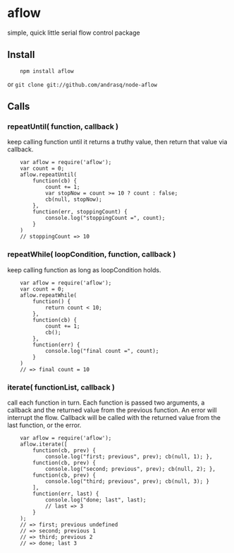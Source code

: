 aflow
=====

simple, quick little serial flow control package

## Install

        npm install aflow

or `git clone git://github.com/andrasq/node-aflow`

## Calls

### repeatUntil( function, callback )

keep calling function until it returns a truthy value, then return that value
via callback.

        var aflow = require('aflow');
        var count = 0;
        aflow.repeatUntil(
            function(cb) {
                count += 1;
                var stopNow = count >= 10 ? count : false;
                cb(null, stopNow);
            },
            function(err, stoppingCount) {
                console.log("stoppingCount =", count);
            }
        )
        // stoppingCount => 10

### repeatWhile( loopCondition, function, callback )

keep calling function as long as loopCondition holds.

        var aflow = require('aflow');
        var count = 0;
        aflow.repeatWhile(
            function() {
                return count < 10;
            },
            function(cb) {
                count += 1;
                cb();
            },
            function(err) {
                console.log("final count =", count);
            }
        )
        // => final count = 10

### iterate( functionList, callback )

call each function in turn.  Each function is passed two arguments, a
callback and the returned value from the previous function.  An error
will interrupt the flow.  Callback will be called with the returned
value from the last function, or the error.

        var aflow = require('aflow');
        aflow.iterate([
            function(cb, prev) {
                console.log("first; previous", prev); cb(null, 1); },
            function(cb, prev) {
                console.log("second; previous", prev); cb(null, 2); },
            function(cb, prev) {
                console.log("third; previous", prev); cb(null, 3); }
            ],
            function(err, last) {
                console.log("done; last", last);
                // last => 3
            }
        );
        // => first; previous undefined
        // => second; previous 1
        // => third; previous 2
        // => done; last 3
